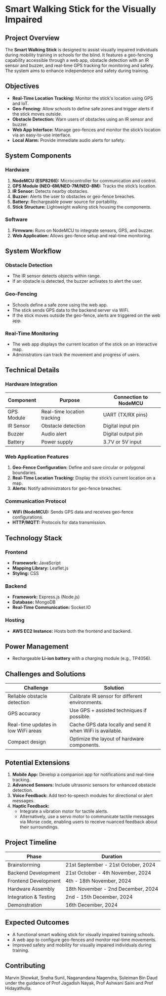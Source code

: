 # Smart Walking Stick for the Visually Impaired

## Project Overview
The **Smart Walking Stick** is designed to assist visually impaired individuals during mobility training in schools for the blind. It features a geo-fencing capability accessible through a web app, obstacle detection with an IR sensor and buzzer, and real-time GPS tracking for monitoring and safety. The system aims to enhance independence and safety during training.

## Objectives
- **Real-Time Location Tracking:** Monitor the stick's location using GPS and IoT.
- **Geo-Fencing:** Allow schools to define safe zones and trigger alerts if the stick moves outside.
- **Obstacle Detection:** Warn users of obstacles using an IR sensor and buzzer.
- **Web App Interface:** Manage geo-fences and monitor the stick’s location via an easy-to-use interface.
- **Local Alarm:** Provide immediate audio alerts for safety.

## System Components

### Hardware
1. **NodeMCU (ESP8266):** Microcontroller for communication and control.
2. **GPS Module (NEO-6M/NEO-7M/NEO-8M):** Tracks the stick’s location.
3. **IR Sensor:** Detects nearby obstacles.
4. **Buzzer:** Alerts the user to obstacles or geo-fence breaches.
5. **Battery:** Rechargeable power source for portability.
6. **Stick Structure:** Lightweight walking stick housing the components.

### Software
1. **Firmware:** Runs on NodeMCU to integrate sensors, GPS, and buzzer.
2. **Web Application:** Allows geo-fence setup and real-time monitoring.

## System Workflow

### Obstacle Detection
- The IR sensor detects objects within range.
- If an obstacle is detected, the buzzer activates to alert the user.

### Geo-Fencing
- Schools define a safe zone using the web app.
- The stick sends GPS data to the backend server via WiFi.
- If the stick moves outside the geo-fence, alerts are triggered on the web app.

### Real-Time Monitoring
- The web app displays the current location of the stick on an interactive map.
- Administrators can track the movement and progress of users.

## Technical Details

### Hardware Integration
| Component        | Purpose                                 | Connection to NodeMCU   |
|------------------|-----------------------------------------|-------------------------|
| GPS Module       | Real-time location tracking             | UART (TX/RX pins)       |
| IR Sensor        | Obstacle detection                      | Digital input pin       |
| Buzzer           | Audio alert                             | Digital output pin      |
| Battery          | Power supply                            | 3.7V or 5V input        |

### Web Application Features
1. **Geo-Fence Configuration:** Define and save circular or polygonal boundaries.
2. **Real-Time Location Tracking:** Display the stick’s current location on a map.
3. **Alerts:** Notify administrators for geo-fence breaches.

### Communication Protocol
- **WiFi (NodeMCU):** Sends GPS data and receives geo-fence configurations.
- **HTTP/MQTT:** Protocols for data transmission.

## Technology Stack

### Frontend
- **Framework:** JavaScript
- **Mapping Library:** Leaflet.js
- **Styling:** CSS

### Backend
- **Framework:** Express.js (Node.js)
- **Database:** MongoDB
- **Real-Time Communication:** Socket.IO

### Hosting
- **AWS EC2 Instance:** Hosts both the frontend and backend.

## Power Management
- Rechargeable **Li-ion battery** with a charging module (e.g., TP4056).

## Challenges and Solutions
| **Challenge**                     | **Solution**                                               |
|------------------------------------|-----------------------------------------------------------|
| Reliable obstacle detection        | Calibrate IR sensor for different environments.           |
| GPS accuracy                       | Use GPS + assisted techniques if possible.                |
| Real-time updates in low WiFi areas| Cache GPS data locally and send it when WiFi is available.|
| Compact design                     | Optimize the layout of hardware components.               |

## Potential Extensions
1. **Mobile App:** Develop a companion app for notifications and real-time tracking.
2. **Advanced Sensors:** Include ultrasonic sensors for enhanced obstacle detection.
3. **Voice Feedback:** Add text-to-speech modules for directional or alert messages.
4. **Haptic Feedback:** 
   - Integrate a vibration motor for tactile alerts.  
   - Alternatively, use a servo motor to communicate tactile messages via Morse code, enabling users to receive nuanced feedback about their surroundings.

## Project Timeline
| **Phase**             | **Duration**                        |
|-----------------------|-------------------------------------|
| Brainstorming         | 21st September - 21st October, 2024 |
| Backend Development   | 21st October - 4th November, 2024   |
| Frontend Development  | 4th - 18th November, 2024           |
| Hardware Assembly     | 18th November - 2nd December, 2024  |
| Integration & Testing | 2nd - 15th December, 2024           |
| Demonstration         | 16th December, 2024                 |

## Expected Outcomes
- A functional smart walking stick for visually impaired training schools.
- A web app to configure geo-fences and monitor real-time movements.
- Improved safety and mobility for visually impaired individuals during training.

## Contributing
Marvin Showkat, Sneha Sunil, Naganandana Nagendra, Suleiman Bin Daud under the guidance of Prof Jagadish Nayak, Prof Ashwani Saini and Prof Hidayathulla.
